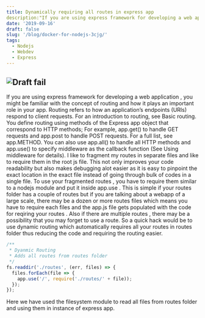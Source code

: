 ```yaml
---
title: Dynamically requiring all routes in express app
description:"If you are using express framework for developing a web application , you might be familiar with the concept of routing and how it plays an important role in your app. Routing refers to how an application’s endpoints (URIs) respond to client requests"
date: '2019-09-16'
draft: false
slug: '/blog/docker-for-nodejs-3cjg/'
tags:
  - Nodejs
  - Webdev
  - Express
---
```


## ![Draft fail](https://miro.medium.com/max/1200/1*EKW3XazCN98jcVrlEP3H8g.png)

If you are using express framework for developing a web application , you might be familiar with the concept of routing and how it plays an important role in your app. Routing refers to how an application’s endpoints (URIs) respond to client requests. For an introduction to routing, see Basic routing.
You define routing using methods of the Express app object that correspond to HTTP methods;
For example, app.get() to handle GET requests and app.post to handle POST requests. For a full list, see app.METHOD. You can also use app.all() to handle all HTTP methods and app.use() to specify middleware as the callback function (See Using middleware for details).
I like to fragment my routes in separate files and like to require them in the root js file. This not only improves your code readability but also makes debugging alot easier as it is easy to pinpoint the exact location in the exact file instead of going through bulk of codes in a single file.
To use your fragmented routes , you have to require them similar to a nodejs module and put it inside app.use . This is simple if your routes folder has a couple of routes but if you are talking about a webapp of a large scale, there may be a dozen or more routes files which means you have to require each files and the app.js file gets populated with the code for reqiring your routes .
Also if there are multiple routes , there may be a possibility that you may forget to use a route.
So a quick hack would be to use dynamic routing which automatically requires all your routes in routes folder thus reducing the code and
requiring the routing easier.

```javascript
/**
 * Dyanmic Routing
 * Adds all routes from routes folder
 */
fs.readdir('./routes', (err, files) => {
  files.forEach(file => {
    app.use('/', require('./routes/' + file));
  });
});
```

Here we have used the filesystem module to read all files from routes folder and using them in instance of express app.
